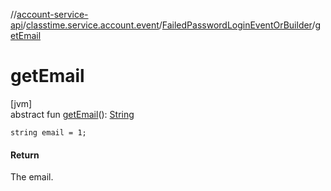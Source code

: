//[account-service-api](../../../index.md)/[classtime.service.account.event](../index.md)/[FailedPasswordLoginEventOrBuilder](index.md)/[getEmail](get-email.md)

# getEmail

[jvm]\
abstract fun [getEmail](get-email.md)(): [String](https://docs.oracle.com/javase/8/docs/api/java/lang/String.html)

`string email = 1;`

#### Return

The email.
